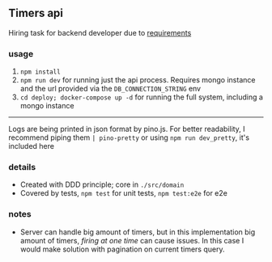 ## Timers api
Hiring task for backend developer due to [requirements](requirements.pdf)

### usage
1. ```npm install```
2. ```npm run dev``` for running just the api process. Requires mongo instance and the url provided via the `DB_CONNECTION_STRING` env 
3. ```cd deploy; docker-compose up -d``` for running the full system, including a mongo instance
---
Logs are being printed in json format by pino.js. For better readability, I recommend piping them `| pino-pretty` or using `npm run dev_pretty`, it's included here
### details
* Created with DDD principle; core in `./src/domain`
* Covered by tests, ```npm test``` for unit tests,  ```npm test:e2e``` for e2e
### notes
* Server can handle big amount of timers, but in this implementation big amount 
of timers, _firing at one time_ can cause issues. In this case I would make
solution with pagination on current timers query.
